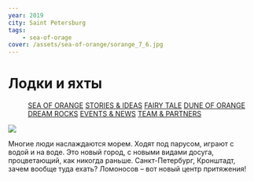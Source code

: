 ```yaml
---
year: 2019
city: Saint Petersburg
tags:
    - sea-of-orage
cover: /assets/sea-of-orange/sorange_7_6.jpg
---
```


# Лодки и яхты

<Menu>
<a href="/sea-of-orange">SEA OF ORANGE</a>
<a href="/sea-of-orange/stories-and-ideas">STORIES & IDEAS</a>
<a href="/sea-of-orange/fairytale">FAIRY TALE</a>
<a href="/sea-of-orange/dune-of-orange">DUNE OF ORANGE</a>
<a href="/sea-of-orange/dreamrocks">DREAM ROCKS</a>
<a href="/sea-of-orange/events-and-news">EVENTS & NEWS</a>
<a href="/sea-of-orange/team-and-partners">TEAM & PARTNERS</a>
</Menu>

![](/assets/sea-of-orange/sorange_7_6.jpg)

Многие люди наслаждаются морем. Ходят под парусом, играют с водой и на воде. Это новый город, с новыми видами досуга, процветающий, как никогда раньше. Санкт-Петербург, Кронштадт, зачем вообще туда ехать? Ломоносов – вот новый центр притяжения!
